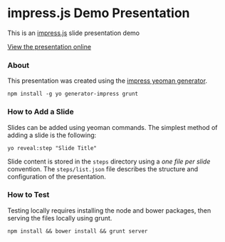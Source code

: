 # impress.js Demo Presentation

This is an [impress.js](http://impress.github.io/impress.js) slide presentation demo

[View the presentation online](http://marinels.github.io/presentations/impress-test)

### About

This presentation was created using the [impress yeoman generator](https://github.com/slara/generator-impress).

`npm install -g yo generator-impress grunt`

### How to Add a Slide

Slides can be added using yeoman commands. The simplest method of adding a slide is the following:

`yo reveal:step "Slide Title"`

Slide content is stored in the `steps` directory using a *one file per slide* convention. The `steps/list.json` file describes the structure and configuration of the presentation.

### How to Test

Testing locally requires installing the node and bower packages, then serving the files locally using grunt.

`npm install && bower install && grunt server`
